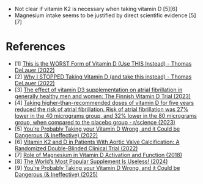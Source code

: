 - Not clear if vitamin K2 is necessary when taking vitamin D [5][6]
- Magnesium intake seems to be justified by direct scientific evidence [5][7]

# References
- [1] [This is the WORST Form of Vitamin D (Use THIS Instead) - Thomas DeLauer (2022)](https://www.youtube.com/watch?v=X9EYtKXCdaQ)
- [2] [Why I STOPPED Taking Vitamin D (and take this instead) - Thomas DeLauer (2022)](https://www.youtube.com/watch?v=8VLLmQDyOpk)
- [3] [The effect of vitamin D3 supplementation on atrial fibrillation in generally healthy men and women: The Finnish Vitamin D Trial (2023)](https://www.sciencedirect.com/science/article/pii/S0002870323001436)
- [4] [Taking higher-than-recommended doses of vitamin D for five years reduced the risk of atrial fibrillation. Risk of atrial fibrillation was 27% lower in the 40 micrograms group, and 32% lower in the 80 micrograms group, when compared to the placebo group - r/science (2023)](https://www.reddit.com/r/science/comments/14ns9mi/taking_higherthanrecommended_doses_of_vitamin_d/)
- [5] [You’re Probably Taking your Vitamin D Wrong, and it Could be Dangerous (& Ineffective) (2022)](https://www.youtube.com/watch?v=YIctSDVYchQ)
- [6] [Vitamin K2 and D in Patients With Aortic Valve Calcification: A Randomized Double-Blinded Clinical Trial (2022)](https://www.ahajournals.org/doi/10.1161/CIRCULATIONAHA.121.057008)
- [7] [Role of Magnesium in Vitamin D Activation and Function (2018)](https://www.degruyter.com/document/doi/10.7556/jaoa.2018.037/html?lang=de)
- [8] [The World’s Most Popular Supplement Is Useless! (2024)](https://www.youtube.com/watch?v=EwNiD5-jqHA)
- [9] [You’re Probably Taking your Vitamin D Wrong, and it Could be Dangerous (& Ineffective) (2025)](https://www.youtube.com/watch?v=YIctSDVYchQ)